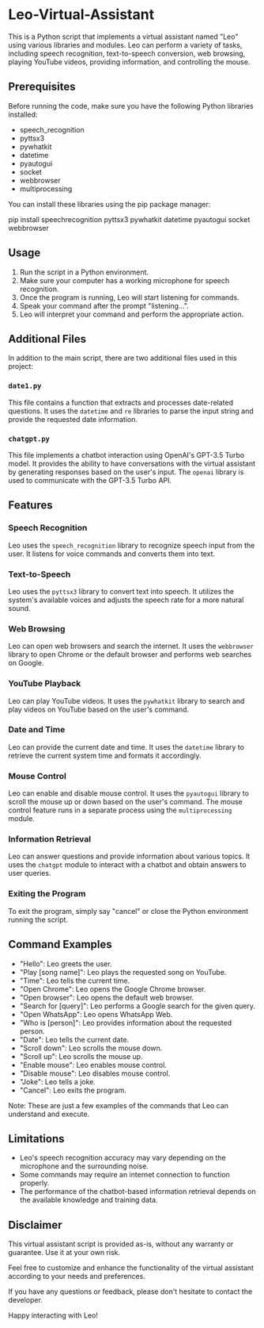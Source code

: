 # Leo-Virtual-Assistant

This is a Python script that implements a virtual assistant named "Leo" using various libraries and modules. Leo can perform a variety of tasks, including speech recognition, text-to-speech conversion, web browsing, playing YouTube videos, providing information, and controlling the mouse.

## Prerequisites
Before running the code, make sure you have the following Python libraries installed:
- speech_recognition
- pyttsx3
- pywhatkit
- datetime
- pyautogui
- socket
- webbrowser
- multiprocessing

You can install these libraries using the pip package manager:

pip install speechrecognition pyttsx3 pywhatkit datetime pyautogui socket webbrowser


## Usage
1. Run the script in a Python environment.
2. Make sure your computer has a working microphone for speech recognition.
3. Once the program is running, Leo will start listening for commands.
4. Speak your command after the prompt "listening...".
5. Leo will interpret your command and perform the appropriate action.

## Additional Files
In addition to the main script, there are two additional files used in this project:

### `date1.py`
This file contains a function that extracts and processes date-related questions. It uses the `datetime` and `re` libraries to parse the input string and provide the requested date information.

### `chatgpt.py`
This file implements a chatbot interaction using OpenAI's GPT-3.5 Turbo model. It provides the ability to have conversations with the virtual assistant by generating responses based on the user's input. The `openai` library is used to communicate with the GPT-3.5 Turbo API.


## Features
### Speech Recognition
Leo uses the `speech_recognition` library to recognize speech input from the user. It listens for voice commands and converts them into text.

### Text-to-Speech
Leo uses the `pyttsx3` library to convert text into speech. It utilizes the system's available voices and adjusts the speech rate for a more natural sound.

### Web Browsing
Leo can open web browsers and search the internet. It uses the `webbrowser` library to open Chrome or the default browser and performs web searches on Google.

### YouTube Playback
Leo can play YouTube videos. It uses the `pywhatkit` library to search and play videos on YouTube based on the user's command.

### Date and Time
Leo can provide the current date and time. It uses the `datetime` library to retrieve the current system time and formats it accordingly.

### Mouse Control
Leo can enable and disable mouse control. It uses the `pyautogui` library to scroll the mouse up or down based on the user's command. The mouse control feature runs in a separate process using the `multiprocessing` module.

### Information Retrieval
Leo can answer questions and provide information about various topics. It uses the `chatgpt` module to interact with a chatbot and obtain answers to user queries.

### Exiting the Program
To exit the program, simply say "cancel" or close the Python environment running the script.

## Command Examples
- "Hello": Leo greets the user.
- "Play [song name]": Leo plays the requested song on YouTube.
- "Time": Leo tells the current time.
- "Open Chrome": Leo opens the Google Chrome browser.
- "Open browser": Leo opens the default web browser.
- "Search for [query]": Leo performs a Google search for the given query.
- "Open WhatsApp": Leo opens WhatsApp Web.
- "Who is [person]": Leo provides information about the requested person.
- "Date": Leo tells the current date.
- "Scroll down": Leo scrolls the mouse down.
- "Scroll up": Leo scrolls the mouse up.
- "Enable mouse": Leo enables mouse control.
- "Disable mouse": Leo disables mouse control.
- "Joke": Leo tells a joke.
- "Cancel": Leo exits the program.

Note: These are just a few examples of the commands that Leo can understand and execute.

## Limitations
- Leo's speech recognition accuracy may vary depending on the microphone and the surrounding noise.
- Some commands may require an internet connection to function properly.
- The performance of the chatbot-based information retrieval depends on the available knowledge and training data.

## Disclaimer
This virtual assistant script is provided as-is, without any warranty or guarantee. Use it at your own risk.

Feel free to customize and enhance the functionality of the virtual assistant according to your needs and preferences.

If you have any questions or feedback, please don't hesitate to contact the developer.

Happy interacting with Leo!

